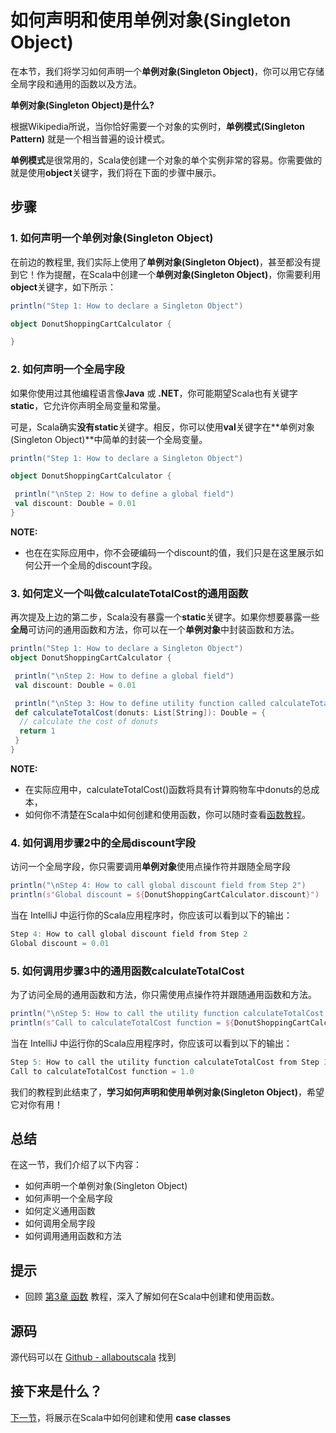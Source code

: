 # 如何声明和使用单例对象(Singleton Object)


在本节，我们将学习如何声明一个**单例对象(Singleton Object)**，你可以用它存储全局字段和通用的函数以及方法。

**单例对象(Singleton Object)是什么?**

根据Wikipedia所说，当你恰好需要一个对象的实例时，**单例模式(Singleton Pattern)** 就是一个相当普遍的设计模式。

**单例模式**是很常用的，Scala使创建一个对象的单个实例非常的容易。你需要做的就是使用**object**关键字，我们将在下面的步骤中展示。

## 步骤

### 1. 如何声明一个单例对象(Singleton Object)

在前边的教程里, 我们实际上使用了**单例对象(Singleton Object)**，甚至都没有提到它！作为提醒，在Scala中创建一个**单例对象(Singleton Object)**，你需要利用**object**关键字，如下所示：

```scala
println("Step 1: How to declare a Singleton Object")

object DonutShoppingCartCalculator {

}

```

### 2. 如何声明一个全局字段

如果你使用过其他编程语言像**Java** 或 **.NET**，你可能期望Scala也有关键字**static**，它允许你声明全局变量和常量。
 
可是，Scala确实**没有static**关键字。相反，你可以使用**val**关键字在**单例对象(Singleton Object)**中简单的封装一个全局变量。

```scala
println("Step 1: How to declare a Singleton Object")

object DonutShoppingCartCalculator {

 println("\nStep 2: How to define a global field")
 val discount: Double = 0.01
}

```

**NOTE:**

- 也在在实际应用中，你不会硬编码一个discount的值，我们只是在这里展示如何公开一个全局的discount字段。

### 3. 如何定义一个叫做calculateTotalCost的通用函数

再次提及上边的第二步，Scala没有暴露一个**static**关键字。如果你想要暴露一些**全局**可访问的通用函数和方法，你可以在一个**单例对象**中封装函数和方法。

```scala
println("Step 1: How to declare a Singleton Object")
object DonutShoppingCartCalculator {

 println("\nStep 2: How to define a global field")
 val discount: Double = 0.01

 println("\nStep 3: How to define utility function called calculateTotalCost")
 def calculateTotalCost(donuts: List[String]): Double = {
  // calculate the cost of donuts
  return 1
 }
}

```

**NOTE:**

- 在实际应用中，calculateTotalCost()函数将具有计算购物车中donuts的总成本，
- 如何你不清楚在Scala中如何创建和使用函数，你可以随时查看[函数教程](tutorial/3_1.md)。

### 4. 如何调用步骤2中的全局discount字段

访问一个全局字段，你只需要调用**单例对象**使用点操作符并跟随全局字段

```scala
println("\nStep 4: How to call global discount field from Step 2")
println(s"Global discount = ${DonutShoppingCartCalculator.discount}")

```

当在 IntelliJ 中运行你的Scala应用程序时，你应该可以看到以下的输出：

```scala
Step 4: How to call global discount field from Step 2
Global discount = 0.01

```

### 5. 如何调用步骤3中的通用函数calculateTotalCost

为了访问全局的通用函数和方法，你只需使用点操作符并跟随通用函数和方法。

```scala
println("\nStep 5: How to call the utility function calculateTotalCost from Step 3")
println(s"Call to calculateTotalCost function = ${DonutShoppingCartCalculator.calculateTotalCost(List())}")

```

当在 IntelliJ 中运行你的Scala应用程序时，你应该可以看到以下的输出：

```scala
Step 5: How to call the utility function calculateTotalCost from Step 3
Call to calculateTotalCost function = 1.0

```

我们的教程到此结束了，**学习如何声明和使用单例对象(Singleton Object)**，希望它对你有用！

## 总结

在这一节，我们介绍了以下内容：

- 如何声明一个单例对象(Singleton Object)
- 如何声明一个全局字段
- 如何定义通用函数
- 如何调用全局字段
- 如何调用通用函数和方法

## 提示

- 回顾 [第3章 函数](tutorial/3_1.md) 教程，深入了解如何在Scala中创建和使用函数。

## 源码

源代码可以在 [Github - allaboutscala](https://github.com/nadimbahadoor/allaboutscala) 找到

## 接下来是什么？

[下一节](tutorial/4_7.md)，将展示在Scala中如何创建和使用 **case classes**
